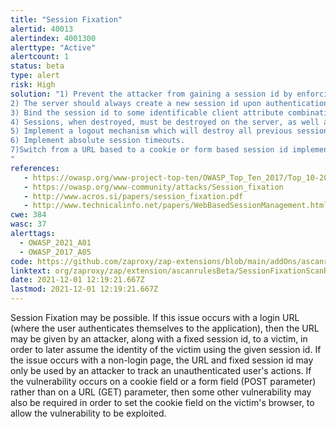 ```yaml
---
title: "Session Fixation"
alertid: 40013
alertindex: 4001300
alerttype: "Active"
alertcount: 1
status: beta
type: alert
risk: High
solution: "1) Prevent the attacker from gaining a session id by enforcing strict session ids, and by only allocating session ids upon successful authentication to the application.
2) The server should always create a new session id upon authentication, regardless of whether a session is already in place.
3) Bind the session id to some identificable client attribute combination, such as IP address, SSL client certificate.
4) Sessions, when destroyed, must be destroyed on the server, as well as on the client.
5) Implement a logout mechanism which will destroy all previous sessions for the client.
6) Implement absolute session timeouts.
7)Switch from a URL based to a cookie or form based session id implementation, as the latter typically require additional vulnerabilities, in order to be exploitable by an attacker
"
references:
   - https://owasp.org/www-project-top-ten/OWASP_Top_Ten_2017/Top_10-2017_A2-Broken_Authentication
   - https://owasp.org/www-community/attacks/Session_fixation
   - http://www.acros.si/papers/session_fixation.pdf
   - http://www.technicalinfo.net/papers/WebBasedSessionManagement.html
cwe: 384
wasc: 37
alerttags: 
  - OWASP_2021_A01
  - OWASP_2017_A05
code: https://github.com/zaproxy/zap-extensions/blob/main/addOns/ascanrulesBeta/src/main/java/org/zaproxy/zap/extension/ascanrulesBeta/SessionFixationScanRule.java
linktext: org/zaproxy/zap/extension/ascanrulesBeta/SessionFixationScanRule.java
date: 2021-12-01 12:19:21.667Z
lastmod: 2021-12-01 12:19:21.667Z
---
```

Session Fixation may be possible. If this issue occurs with a login URL (where the user authenticates themselves to the application), then the URL may be given by an attacker, along with a fixed session id, to a victim, in order to later assume the identity of the victim using the given session id. If the issue occurs with a non-login page, the URL and fixed session id may only be used by an attacker to track an unauthenticated user's actions. If the vulnerability occurs on a cookie field or a form field (POST parameter) rather than on a URL (GET) parameter, then some other vulnerability may also be required in order to set the cookie field on the victim's browser, to allow the vulnerability to be exploited.
